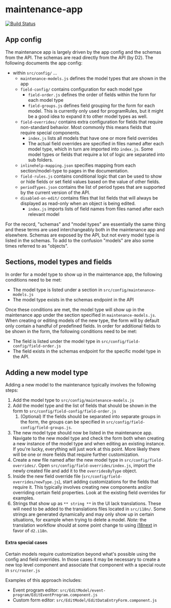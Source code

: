 # maintenance-app

[![Build Status](https://travis-ci.com/dhis2/maintenance-app.svg?branch=v29)](https://travis-ci.com/dhis2/maintenance-app)


## App config

The maintenance app is largely driven by the app config and the schemas from the API. The schemas are read directly
from the API (by D2). The following documents the app config: 

- within `src/config/` ...
    - `maintenance-models.js` defines the model types that are shown in the app
    - `field-config/` contains configuration for each model type
        - `field-order.js` defines the order of fields within the form for each model type
        - `field-groups.js` defines field grouping for the form for each model. This is currently only used for
           programRules, but it might be a good idea to expand it to other model types as well.
    - `field-overrides/` contains extra configuration for fields that require non-standard behavior. Most commonly this
      means fields that require special components.
        - `index.js` lists all models that have one or more field overrides
        - The actual field overrides are specified in files named after each model type, which in turn are imported into
          `index.js`. Some model types or fields that require a lot of logic are separated into sub folders.
    - `inlinehelp-mapping.json` specifies mapping from each section/model-type to pages in the documentation.
    - `field-rules.js` contains conditional logic that can be used to show or hide fields or set field values based on
      the value of other fields.
    - `periodTypes.json` contains the list of period types that are supported by the current version of the API.
    - `disabled-on-edit/` contains files that list fields that will always be displayed as read-only when an object is
      being edited.
        - `index.js` imports lists of field names from files named after each relevant model

For the record, "schemas" and "model types" are essentially the same thing and these terms are used interchangeably
both in the maintenance app and elsewhere. Schemas are exposed by the API, but not every model type is listed in the
schemas. To add to the confusion "models" are also some times referred to as "objects".


## Sections, model types and fields

In order for a model type to show up in the maintenance app, the following conditions need to be met:

- The model type is listed under a section in `src/config/maintenance-models.js`
- The model type exists in the schemas endpoint in the API

Once these conditions are met, the model type will show up in the maintenance app under the section specified in
`maintenance-models.js`. When creating or editing models of the new type, the form will by default only contain a
handful of predefined fields. In order for additional fields to be shown in the form, the following conditions need to
be met:

- The field is listed under the model type in `src/config/field-config/field-order.js`
- The field exists in the schemas endpoint for the specific model type in the API. 


## Adding a new model type

Adding a new model to the maintenance typically involves the following steps:

1. Add the model type to `src/config/maintenance-models.js`
2. Add the model type and the list of fields that should be shown in the form to
   `src/config/field-config/field-order.js`
   1. (Optional) If the fields should be separated into separate groups in the form, the groups can be specified in
      `src/config/field-config/field-groups.js`.
3. The new model type should now be listed in the maintenance app. Navigate to the new model type and check the form
   both when creating a new instance of the model type and when editing an existing instance. If you're lucky,
   everything will just work at this point. More likely there will be one or more fields that require further
   customization.
4. Create a new file named after the new model type in `src/config/field-overrides/`.
   Open `src/config/field-overrides/index.js`, import the newly created file and add it to the `overridesByType` object.
5. Inside the new field override file (`src/config/field-overrides/newType.js`), start adding customizations for the
   fields that require it. This typically involves creating new components and/or overriding certain field properties.
   Look at the existing field overrides for examples.
6. Strings that show up as `** string **` in the UI lack translations. These will need to be added to the translations
   files located in `src/i18n/`. Some strings are generated dynamically and may only show up in certain situations, for
   example when trying to delete a model. _Note:_ the translation workflow should at some point change to using
   [i18next](https://www.i18next.com/) in favor of `d2.i18n`.


#### Extra special cases

Certain models require customization beyond what's possible using the config and field overrides. In those cases it may
be necessary to create a new top level component and associate that component with a special route in `src/router.js`

Examples of this approach includes:

- Event program editor: `src/EditModel/event-program/EditEventProgram.component.js`
- Custom form editor: `src/EditModel/EditDataEntryForm.component.js`
